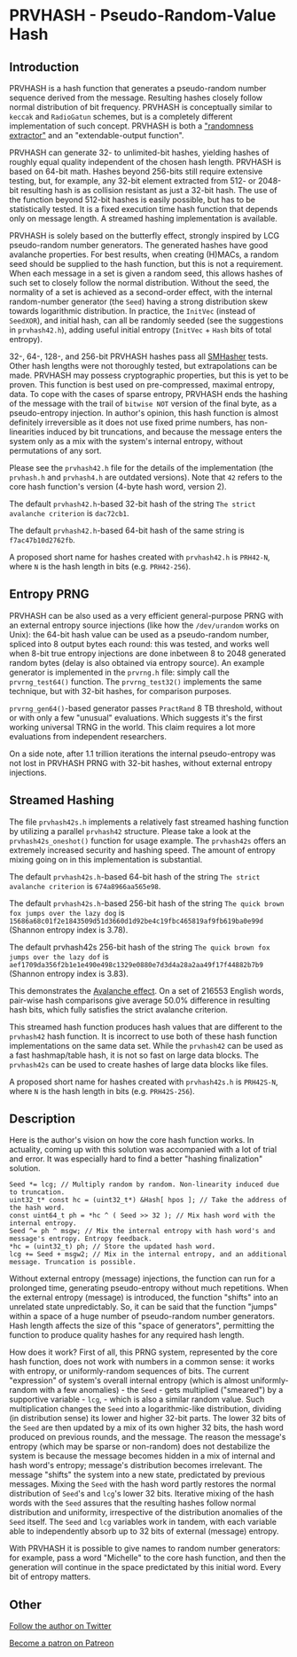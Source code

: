 # PRVHASH - Pseudo-Random-Value Hash #

## Introduction ##

PRVHASH is a hash function that generates a pseudo-random number sequence
derived from the message. Resulting hashes closely follow normal distribution
of bit frequency. PRVHASH is conceptually similar to `keccak` and `RadioGatun`
schemes, but is a completely different implementation of such concept.
PRVHASH is both a ["randomness extractor"](https://en.wikipedia.org/wiki/Randomness_extractor)
and an "extendable-output function".

PRVHASH can generate 32- to unlimited-bit hashes, yielding hashes of roughly
equal quality independent of the chosen hash length. PRVHASH is based on
64-bit math. Hashes beyond 256-bits still require extensive testing, but, for
example, any 32-bit element extracted from 512- or 2048-bit resulting hash is
as collision resistant as just a 32-bit hash. The use of the function beyond
512-bit hashes is easily possible, but has to be statistically tested. It is
a fixed execution time hash function that depends only on message length. A
streamed hashing implementation is available.

PRVHASH is solely based on the butterfly effect, strongly inspired by LCG
pseudo-random number generators. The generated hashes have good avalanche
properties. For best results, when creating (H)MACs, a random seed should be
supplied to the hash function, but this is not a requirement. When each
message in a set is given a random seed, this allows hashes of such set to
closely follow the normal distribution. Without the seed, the normality of a
set is achieved as a second-order effect, with the internal random-number
generator (the `Seed`) having a strong distribution skew towards logarithmic
distribution. In practice, the `InitVec` (instead of `SeedXOR`), and initial
hash, can all be randomly seeded (see the suggestions in `prvhash42.h`),
adding useful initial entropy (`InitVec` + `Hash` bits of total entropy).

32-, 64-, 128-, and 256-bit PRVHASH hashes pass all [SMHasher](https://github.com/rurban/smhasher)
tests. Other hash lengths were not thoroughly tested, but extrapolations can
be made. PRVHASH may possess cryptographic properties, but this is yet to be
proven. This function is best used on pre-compressed, maximal entropy, data.
To cope with the cases of sparse entropy, PRVHASH ends the hashing of the
message with the trail of `bitwise NOT` version of the final byte, as a
pseudo-entropy injection. In author's opinion, this hash function is almost
definitely irreversible as it does not use fixed prime numbers, has
non-linearities induced by bit truncations, and because the message enters the
system only as a mix with the system's internal entropy, without permutations
of any sort.

Please see the `prvhash42.h` file for the details of the implementation (the
`prvhash.h` and `prvhash4.h` are outdated versions). Note that `42` refers to
the core hash function's version (4-byte hash word, version 2).

The default `prvhash42.h`-based 32-bit hash of the string `The strict
avalanche criterion` is `dac72cb1`.

The default `prvhash42.h`-based 64-bit hash of the same string is
`f7ac47b10d2762fb`.

A proposed short name for hashes created with `prvhash42.h` is `PRH42-N`,
where `N` is the hash length in bits (e.g. `PRH42-256`).

## Entropy PRNG ##

PRVHASH can be also used as a very efficient general-purpose PRNG with an
external entropy source injections (like how the `/dev/urandom` works on
Unix): the 64-bit hash value can be used as a pseudo-random number, spliced
into 8 output bytes each round: this was tested, and works well when 8-bit
true entropy injections are done inbetween 8 to 2048 generated random bytes
(delay is also obtained via entropy source). An example generator is
implemented in the `prvrng.h` file: simply call the `prvrng_test64()`
function. The `prvrng_test32()` implements the same technique, but with
32-bit hashes, for comparison purposes.

`prvrng_gen64()`-based generator passes `PractRand` 8 TB threshold, without or
with only a few "unusual" evaluations. Which suggests it's the first working
universal TRNG in the world. This claim requires a lot more evaluations from
independent researchers.

On a side note, after 1.1 trillion iterations the internal pseudo-entropy
was not lost in PRVHASH PRNG with 32-bit hashes, without external entropy
injections.

## Streamed Hashing ##

The file `prvhash42s.h` implements a relatively fast streamed hashing
function by utilizing a parallel `prvhash42` structure. Please take a look
at the `prvhash42s_oneshot()` function for usage example. The `prvhash42s`
offers an extremely increased security and hashing speed. The amount of
entropy mixing going on in this implementation is substantial.

The default `prvhash42s.h`-based 64-bit hash of the string `The strict
avalanche criterion` is `674a8966aa565e98`.

The default `prvhash42s.h`-based 256-bit hash of the string
`The quick brown fox jumps over the lazy dog` is
`15686a68c01f2e1843509d51d3660d1d92be4c19fbc465819af9fb619ba0e99d`
(Shannon entropy index is 3.78).

The default prvhash42s 256-bit hash of the string
`The quick brown fox jumps over the lazy dof` is
`aef1709da356f2b1e1e490e498c1329e0880e7d3d4a28a2aa49f17f44882b7b9`
(Shannon entropy index is 3.83).

This demonstrates the [Avalanche effect](https://en.wikipedia.org/wiki/Avalanche_effect).
On a set of 216553 English words, pair-wise hash comparisons give average
50.0% difference in resulting hash bits, which fully satisfies the strict
avalanche criterion.

This streamed hash function produces hash values that are different to the
`prvhash42` hash function. It is incorrect to use both of these hash function
implementations on the same data set. While the `prvhash42` can be used as
a fast hashmap/table hash, it is not so fast on large data blocks. The
`prvhash42s` can be used to create hashes of large data blocks like files.

A proposed short name for hashes created with `prvhash42s.h` is `PRH42S-N`,
where `N` is the hash length in bits (e.g. `PRH42S-256`).

## Description ##

Here is the author's vision on how the core hash function works. In actuality,
coming up with this solution was accompanied with a lot of trial and error.
It was especially hard to find a better "hashing finalization" solution.

	Seed *= lcg; // Multiply random by random. Non-linearity induced due to truncation.
	uint32_t* const hc = (uint32_t*) &Hash[ hpos ]; // Take the address of the hash word.
	const uint64_t ph = *hc ^ ( Seed >> 32 ); // Mix hash word with the internal entropy.
	Seed ^= ph ^ msgw; // Mix the internal entropy with hash word's and message's entropy. Entropy feedback.
	*hc = (uint32_t) ph; // Store the updated hash word.
	lcg += Seed + msgw2; // Mix in the internal entropy, and an additional message. Truncation is possible.

Without external entropy (message) injections, the function can run for a
prolonged time, generating pseudo-entropy without much repetitions. When the
external entropy (message) is introduced, the function "shifts" into an
unrelated state unpredictably. So, it can be said that the function "jumps"
within a space of a huge number of pseudo-random number generators. Hash
length affects the size of this "space of generators", permitting the function
to produce quality hashes for any required hash length.

How does it work? First of all, this PRNG system, represented by the core hash
function, does not work with numbers in a common sense: it works with entropy,
or uniformly-random sequences of bits. The current "expression" of system's
overall internal entropy (which is almost uniformly-random with a few
anomalies) - the `Seed` - gets multiplied ("smeared") by a supportive
variable - `lcg`, - which is also a similar random value. Such multiplication
changes the `Seed` into a logarithmic-like distribution, dividing (in
distribution sense) its lower and higher 32-bit parts. The lower 32 bits of
the `Seed` are then updated by a mix of its own higher 32 bits, the hash word
produced on previous rounds, and the message. The reason the message's entropy
(which may be sparse or non-random) does not destabilize the system is because
the message becomes hidden in a mix of internal and hash word's entropy;
message's distribution becomes irrelevant. The message "shifts" the system
into a new state, predictated by previous messages. Mixing the `Seed` with the
hash word partly restores the normal distribution of `Seed`'s and `lcg`'s
lower 32 bits. Iterative mixing of the hash words with the `Seed` assures that
the resulting hashes follow normal distribution and uniformity, irrespective
of the distribution anomalies of the `Seed` itself. The `Seed` and `lcg`
variables work in tandem, with each variable able to independently absorb up
to 32 bits of external (message) entropy.

With PRVHASH it is possible to give names to random number generators: for
example, pass a word "Michelle" to the core hash function, and then the
generation will continue in the space predictated by this initial word. Every
bit of entropy matters.

## Other ##

[Follow the author on Twitter](https://twitter.com/AlekseyVaneev)

[Become a patron on Patreon](https://patreon.com/aleksey_vaneev)
